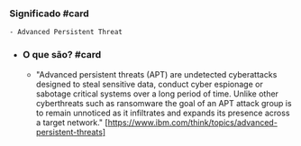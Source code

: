 ### Significado #card
	- Advanced Persistent Threat
- ### O que são? #card
	- "Advanced persistent threats (APT) are undetected cyberattacks designed to steal sensitive data, conduct cyber espionage or sabotage  critical systems over a long period of time. Unlike other cyberthreats such as ransomware the goal of an APT attack group is to remain unnoticed as it infiltrates and expands its presence across a target network." [https://www.ibm.com/think/topics/advanced-persistent-threats]
